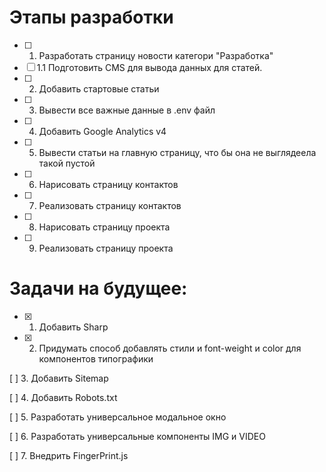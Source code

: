 # Этапы разработки

- [ ] 1. Разработать страницу новости категори "Разработка"
- [ ]  1.1 Подготовить CMS для вывода данных для статей.
- [ ] 2. Добавить стартовые статьи
- [ ] 3. Вывести все важные данные в .env файл
- [ ] 4. Добавить Google Analytics v4
- [ ] 5. Вывести статьи на главную страницу, что бы она не выглядеела такой пустой
- [ ] 6. Нарисовать страницу контактов
- [ ] 7. Реализовать страницу контактов
- [ ] 8. Нарисовать страницу проекта
- [ ] 9. Реализовать страницу проекта

# Задачи на будущее:
- [x] 1. Добавить Sharp

- [x] 2. Придумать способ добавлять стили и font-weight и color для компонентов типографики 

[ ] 3. Добавить Sitemap

[ ] 4. Добавить Robots.txt

[ ] 5. Разработать универсальное модальное окно

[ ] 6. Разработать универсальные компоненты IMG и VIDEO

[ ] 7. Внедрить FingerPrint.js